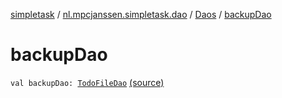 [simpletask](../../index.md) / [nl.mpcjanssen.simpletask.dao](../index.md) / [Daos](index.md) / [backupDao](.)

# backupDao

`val backupDao: `[`TodoFileDao`](../../nl.mpcjanssen.simpletask.dao.gen/-todo-file-dao/index.md) [(source)](https://github.com/mpcjanssen/simpletask-android/blob/master/src/main/java/nl/mpcjanssen/simpletask/dao/Daos.kt#L21)